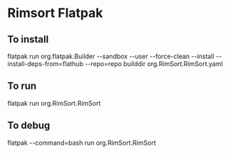 # Rimsort Flatpak

## To install
flatpak run org.flatpak.Builder --sandbox --user --force-clean --install --install-deps-from=flathub  --repo=repo builddir org.RimSort.RimSort.yaml

## To run
flatpak run org.RimSort.RimSort

## To debug

flatpak --command=bash run org.RimSort.RimSort
